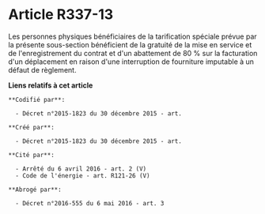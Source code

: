 # Article R337-13

Les personnes physiques bénéficiaires de la tarification spéciale prévue par la présente sous-section bénéficient de la
gratuité de la mise en service et de l'enregistrement du contrat et d'un abattement de 80 % sur la facturation d'un
déplacement en raison d'une interruption de fourniture imputable à un défaut de règlement.

**Liens relatifs à cet article**

	**Codifié par**:

	  - Décret n°2015-1823 du 30 décembre 2015 - art.

	**Créé par**:

	  - Décret n°2015-1823 du 30 décembre 2015 - art.

	**Cité par**:

	  - Arrêté du 6 avril 2016 - art. 2 (V)
	  - Code de l'énergie - art. R121-26 (V)

	**Abrogé par**:

	  - Décret n°2016-555 du 6 mai 2016 - art. 3
